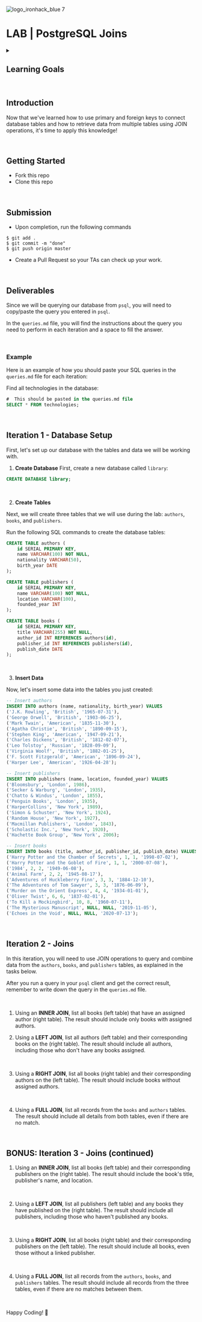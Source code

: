 ![logo_ironhack_blue 7](https://user-images.githubusercontent.com/23629340/40541063-a07a0a8a-601a-11e8-91b5-2f13e4e6b441.png)

# LAB | PostgreSQL Joins

<details>
  <summary>
   <h2>Learning Goals</h2>
  </summary>

This exercise allows you to practice and apply the concepts and techniques taught in class.

Upon completion of this exercise, you will be able to:

- Define PRIMARY and foreign keys in PostgreSQL tables.
- Use different types of JOIN operations to retrieve data from multiple tables.

  <br>

  <hr>

</details>

<br>

## Introduction

Now that we've learned how to use primary and foreign keys to connect database tables and how to retrieve data from multiple tables using JOIN operations, it's time to apply this knowledge!

<br>

## Getting Started

- Fork this repo
- Clone this repo

<br>

## Submission

- Upon completion, run the following commands

```
$ git add .
$ git commit -m "done"
$ git push origin master
```

- Create a Pull Request so your TAs can check up your work.

<br>

## Deliverables

Since we will be querying our database from `psql`, you will need to copy/paste the query you entered in `psql`.

In the `queries.md` file, you will find the instructions about the query you need to perform in each iteration and a space to fill the answer.

<br>

### Example

Here is an example of how you should paste your SQL queries in the `queries.md` file for each iteration:

Find all technologies in the database:

```sql
#  This should be pasted in the queries.md file
SELECT * FROM technologies;
```

<br>

## Iteration 1 - Database Setup

First, let's set up our database with the tables and data we will be working with.

1. **Create Database**
   First, create a new database called `library`:

```sql
CREATE DATABASE library;
```

<br>

2. **Create Tables**

Next, we will create three tables that we will use during the lab: `authors`, `books`, and `publishers`.

Run the following SQL commands to create the database tables:

```sql
CREATE TABLE authors (
    id SERIAL PRIMARY KEY,
    name VARCHAR(100) NOT NULL,
    nationality VARCHAR(50),
    birth_year DATE
);

CREATE TABLE publishers (
    id SERIAL PRIMARY KEY,
    name VARCHAR(100) NOT NULL,
    location VARCHAR(100),
    founded_year INT
);

CREATE TABLE books (
    id SERIAL PRIMARY KEY,
    title VARCHAR(255) NOT NULL,
    author_id INT REFERENCES authors(id),
    publisher_id INT REFERENCES publishers(id),
    publish_date DATE
);
```

<br>

3. **Insert Data**

Now, let's insert some data into the tables you just created:

```sql
-- Insert authors
INSERT INTO authors (name, nationality, birth_year) VALUES
('J.K. Rowling', 'British', '1965-07-31'),
('George Orwell', 'British', '1903-06-25'),
('Mark Twain', 'American', '1835-11-30'),
('Agatha Christie', 'British', '1890-09-15'),
('Stephen King', 'American', '1947-09-21'),
('Charles Dickens', 'British', '1812-02-07'),
('Leo Tolstoy', 'Russian', '1828-09-09'),
('Virginia Woolf', 'British', '1882-01-25'),
('F. Scott Fitzgerald', 'American', '1896-09-24'),
('Harper Lee', 'American', '1926-04-28');

-- Insert publishers
INSERT INTO publishers (name, location, founded_year) VALUES
('Bloomsbury', 'London', 1986),
('Secker & Warburg', 'London', 1935),
('Chatto & Windus', 'London', 1855),
('Penguin Books', 'London', 1935),
('HarperCollins', 'New York', 1989),
('Simon & Schuster', 'New York', 1924),
('Random House', 'New York', 1927),
('Macmillan Publishers', 'London', 1843),
('Scholastic Inc.', 'New York', 1920),
('Hachette Book Group', 'New York', 2006);

-- Insert books
INSERT INTO books (title, author_id, publisher_id, publish_date) VALUES
('Harry Potter and the Chamber of Secrets', 1, 1, '1998-07-02'),
('Harry Potter and the Goblet of Fire', 1, 1, '2000-07-08'),
('1984', 2, 2, '1949-06-08'),
('Animal Farm', 2, 2, '1945-08-17'),
('Adventures of Huckleberry Finn', 3, 3, '1884-12-10'),
('The Adventures of Tom Sawyer', 3, 3, '1876-06-09'),
('Murder on the Orient Express', 4, 4, '1934-01-01'),
('Oliver Twist', 6, 6, '1837-02-01'),
('To Kill a Mockingbird', 10, 8, '1960-07-11'),
('The Mysterious Manuscript', NULL, NULL, '2019-11-05'),
('Echoes in the Void', NULL, NULL, '2020-07-13');
```

<br>

## Iteration 2 - Joins

In this iteration, you will need to use JOIN operations to query and combine data from the `authors`, `books`, and `publishers` tables, as explained in the tasks below.

After you run a query in your `psql` client and get the correct result, remember to write down the query in the `queries.md` file.

<br>

1. Using an **INNER JOIN**, list all books (left table) that have an assigned author (right table). The result should include only books with assigned authors.
   <br>

2. Using a **LEFT JOIN**, list all authors (left table) and their corresponding books on the (right table). The result should include all authors, including those who don't have any books assigned.

<br>

3. Using a **RIGHT JOIN**, list all books (right table) and their corresponding authors on the (left table). The result should include books without assigned authors.

<br>

4. Using a **FULL JOIN**, list all records from the `books` and `authors` tables. The result should include all details from both tables, even if there are no match.

<br>

## BONUS: Iteration 3 - Joins (continued)

1. Using an **INNER JOIN**, list all books (left table) and their corresponding publishers on the (right table). The result should include the book's title, publisher's name, and location.

<br>

2. Using a **LEFT JOIN**, list all publishers (left table) and any books they have published on the (right table). The result should include all publishers, including those who haven't published any books.

<br>

3. Using a **RIGHT JOIN**, list all books (right table) and their corresponding publishers on the (left table). The result should include all books, even those without a linked publisher.

<br>

4. Using a **FULL JOIN**, list all records from the `authors`, `books`, and `publishers` tables. The result should include all records from the three tables, even if there are no matches between them.

<br>

Happy Coding! 💙
